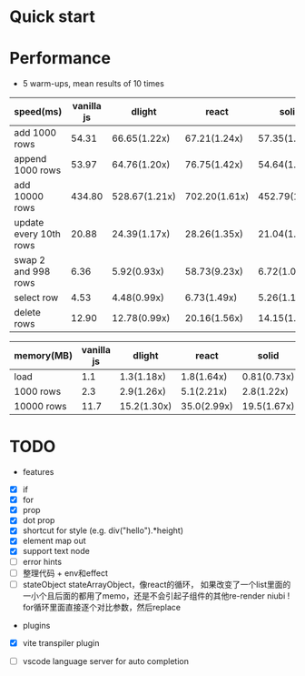 
# Quick start

# Performance
* 5 warm-ups, mean results of 10 times

| speed(ms)              | vanilla js | dlight        | react         | solid         |
|------------------------|------------|---------------|---------------|---------------|
| add 1000 rows          | 54.31      | 66.65(1.22x)  | 67.21(1.24x)  | 57.35(1.06x)  |
| append 1000 rows       | 53.97      | 64.76(1.20x)  | 76.75(1.42x)  | 54.64(1.01x)  |
| add 10000 rows         | 434.80     | 528.67(1.21x) | 702.20(1.61x) | 452.79(1.04x) |
| update every 10th rows | 20.88      | 24.39(1.17x)  | 28.26(1.35x)  | 21.04(1.01x)  |
| swap 2 and 998 rows    | 6.36       | 5.92(0.93x)   | 58.73(9.23x)  | 6.72(1.05x)   |
| select row             | 4.53       | 4.48(0.99x)   | 6.73(1.49x)   | 5.26(1.16x)   |         
| delete rows            | 12.90      | 12.78(0.99x)  | 20.16(1.56x)  | 14.15(1.2x)   |

| memory(MB) | vanilla js | dlight      | react       | solid       |
|------------|------------|-------------|-------------|-------------|
| load       | 1.1        | 1.3(1.18x)  | 1.8(1.64x)  | 0.81(0.73x) |
| 1000 rows  | 2.3        | 2.9(1.26x)  | 5.1(2.21x)  | 2.8(1.22x)  |
| 10000 rows | 11.7       | 15.2(1.30x) | 35.0(2.99x) | 19.5(1.67x) |


# TODO
* features
- [x] if
- [x] for
- [x] prop
- [x] dot prop
- [x] shortcut for style (e.g. div("hello").*height)
- [x] element map out
- [x] support text node
- [ ] error hints
- [ ] 整理代码 + env和effect
- [ ] stateObject stateArrayObject，像react的循环， 
如果改变了一个list里面的一小个且后面的都用了memo，还是不会引起子组件的其他re-render
niubi ! for循环里面直接逐个对比参数，然后replace
* plugins
- [x] vite transpiler plugin
- [ ] vscode language server for auto completion



